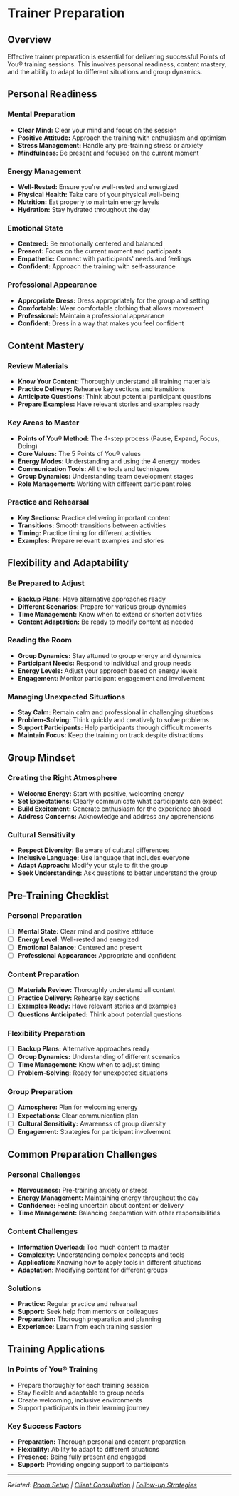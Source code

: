 # Trainer Preparation

## Overview

Effective trainer preparation is essential for delivering successful Points of You® training sessions. This involves personal readiness, content mastery, and the ability to adapt to different situations and group dynamics.

## Personal Readiness

### Mental Preparation
- **Clear Mind:** Clear your mind and focus on the session
- **Positive Attitude:** Approach the training with enthusiasm and optimism
- **Stress Management:** Handle any pre-training stress or anxiety
- **Mindfulness:** Be present and focused on the current moment

### Energy Management
- **Well-Rested:** Ensure you're well-rested and energized
- **Physical Health:** Take care of your physical well-being
- **Nutrition:** Eat properly to maintain energy levels
- **Hydration:** Stay hydrated throughout the day

### Emotional State
- **Centered:** Be emotionally centered and balanced
- **Present:** Focus on the current moment and participants
- **Empathetic:** Connect with participants' needs and feelings
- **Confident:** Approach the training with self-assurance

### Professional Appearance
- **Appropriate Dress:** Dress appropriately for the group and setting
- **Comfortable:** Wear comfortable clothing that allows movement
- **Professional:** Maintain a professional appearance
- **Confident:** Dress in a way that makes you feel confident

## Content Mastery

### Review Materials
- **Know Your Content:** Thoroughly understand all training materials
- **Practice Delivery:** Rehearse key sections and transitions
- **Anticipate Questions:** Think about potential participant questions
- **Prepare Examples:** Have relevant stories and examples ready

### Key Areas to Master
- **Points of You® Method:** The 4-step process (Pause, Expand, Focus, Doing)
- **Core Values:** The 5 Points of You® values
- **Energy Modes:** Understanding and using the 4 energy modes
- **Communication Tools:** All the tools and techniques
- **Group Dynamics:** Understanding team development stages
- **Role Management:** Working with different participant roles

### Practice and Rehearsal
- **Key Sections:** Practice delivering important content
- **Transitions:** Smooth transitions between activities
- **Timing:** Practice timing for different activities
- **Examples:** Prepare relevant examples and stories

## Flexibility and Adaptability

### Be Prepared to Adjust
- **Backup Plans:** Have alternative approaches ready
- **Different Scenarios:** Prepare for various group dynamics
- **Time Management:** Know when to extend or shorten activities
- **Content Adaptation:** Be ready to modify content as needed

### Reading the Room
- **Group Dynamics:** Stay attuned to group energy and dynamics
- **Participant Needs:** Respond to individual and group needs
- **Energy Levels:** Adjust your approach based on energy levels
- **Engagement:** Monitor participant engagement and involvement

### Managing Unexpected Situations
- **Stay Calm:** Remain calm and professional in challenging situations
- **Problem-Solving:** Think quickly and creatively to solve problems
- **Support Participants:** Help participants through difficult moments
- **Maintain Focus:** Keep the training on track despite distractions

## Group Mindset

### Creating the Right Atmosphere
- **Welcome Energy:** Start with positive, welcoming energy
- **Set Expectations:** Clearly communicate what participants can expect
- **Build Excitement:** Generate enthusiasm for the experience ahead
- **Address Concerns:** Acknowledge and address any apprehensions

### Cultural Sensitivity
- **Respect Diversity:** Be aware of cultural differences
- **Inclusive Language:** Use language that includes everyone
- **Adapt Approach:** Modify your style to fit the group
- **Seek Understanding:** Ask questions to better understand the group

## Pre-Training Checklist

### Personal Preparation
- [ ] **Mental State:** Clear mind and positive attitude
- [ ] **Energy Level:** Well-rested and energized
- [ ] **Emotional Balance:** Centered and present
- [ ] **Professional Appearance:** Appropriate and confident

### Content Preparation
- [ ] **Materials Review:** Thoroughly understand all content
- [ ] **Practice Delivery:** Rehearse key sections
- [ ] **Examples Ready:** Have relevant stories and examples
- [ ] **Questions Anticipated:** Think about potential questions

### Flexibility Preparation
- [ ] **Backup Plans:** Alternative approaches ready
- [ ] **Group Dynamics:** Understanding of different scenarios
- [ ] **Time Management:** Know when to adjust timing
- [ ] **Problem-Solving:** Ready for unexpected situations

### Group Preparation
- [ ] **Atmosphere:** Plan for welcoming energy
- [ ] **Expectations:** Clear communication plan
- [ ] **Cultural Sensitivity:** Awareness of group diversity
- [ ] **Engagement:** Strategies for participant involvement

## Common Preparation Challenges

### Personal Challenges
- **Nervousness:** Pre-training anxiety or stress
- **Energy Management:** Maintaining energy throughout the day
- **Confidence:** Feeling uncertain about content or delivery
- **Time Management:** Balancing preparation with other responsibilities

### Content Challenges
- **Information Overload:** Too much content to master
- **Complexity:** Understanding complex concepts and tools
- **Application:** Knowing how to apply tools in different situations
- **Adaptation:** Modifying content for different groups

### Solutions
- **Practice:** Regular practice and rehearsal
- **Support:** Seek help from mentors or colleagues
- **Preparation:** Thorough preparation and planning
- **Experience:** Learn from each training session

## Training Applications

### In Points of You® Training
- Prepare thoroughly for each training session
- Stay flexible and adaptable to group needs
- Create welcoming, inclusive environments
- Support participants in their learning journey

### Key Success Factors
- **Preparation:** Thorough personal and content preparation
- **Flexibility:** Ability to adapt to different situations
- **Presence:** Being fully present and engaged
- **Support:** Providing ongoing support to participants

---

*Related: [Room Setup](room-setup.md) | [Client Consultation](client-consultation.md) | [Follow-up Strategies](../training-follow-up/follow-up-strategies.md)*
